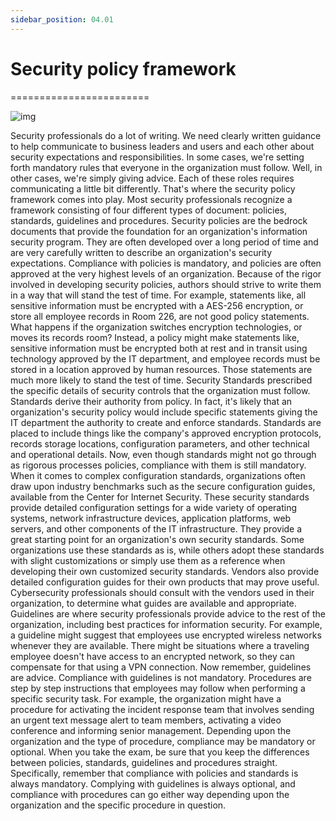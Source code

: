 ```yaml
---
sidebar_position: 04.01
---
```


# Security policy framework
========================

![img](/img/1-4-1-1.png)

Security professionals do a lot of writing. We need clearly written guidance to help communicate to business leaders and users and each other about security expectations and responsibilities. In some cases, we're setting forth mandatory rules that everyone in the organization must follow. Well, in other cases, we're simply giving advice. Each of these roles requires communicating a little bit differently. That's where the security policy framework comes into play. Most security professionals recognize a framework consisting of four different types of document: policies, standards, guidelines and procedures. Security policies are the bedrock documents that provide the foundation for an organization's information security program. They are often developed over a long period of time and are very carefully written to describe an organization's security expectations. Compliance with policies is mandatory, and policies are often approved at the very highest levels of an organization. Because of the rigor involved in developing security policies, authors should strive to write them in a way that will stand the test of time. For example, statements like, all sensitive information must be encrypted with a AES-256 encryption, or store all employee records in Room 226, are not good policy statements. What happens if the organization switches encryption technologies, or moves its records room? Instead, a policy might make statements like, sensitive information must be encrypted both at rest and in transit using technology approved by the IT department, and employee records must be stored in a location approved by human resources. Those statements are much more likely to stand the test of time. Security Standards prescribed the specific details of security controls that the organization must follow. Standards derive their authority from policy. In fact, it's likely that an organization's security policy would include specific statements giving the IT department the authority to create and enforce standards. Standards are placed to include things like the company's approved encryption protocols, records storage locations, configuration parameters, and other technical and operational details. Now, even though standards might not go through as rigorous processes policies, compliance with them is still mandatory. When it comes to complex configuration standards, organizations often draw upon industry benchmarks such as the secure configuration guides, available from the Center for Internet Security. These security standards provide detailed configuration settings for a wide variety of operating systems, network infrastructure devices, application platforms, web servers, and other components of the IT infrastructure. They provide a great starting point for an organization's own security standards. Some organizations use these standards as is, while others adopt these standards with slight customizations or simply use them as a reference when developing their own customized security standards. Vendors also provide detailed configuration guides for their own products that may prove useful. Cybersecurity professionals should consult with the vendors used in their organization, to determine what guides are available and appropriate. Guidelines are where security professionals provide advice to the rest of the organization, including best practices for information security. For example, a guideline might suggest that employees use encrypted wireless networks whenever they are available. There might be situations where a traveling employee doesn't have access to an encrypted network, so they can compensate for that using a VPN connection. Now remember, guidelines are advice. Compliance with guidelines is not mandatory. Procedures are step by step instructions that employees may follow when performing a specific security task. For example, the organization might have a procedure for activating the incident response team that involves sending an urgent text message alert to team members, activating a video conference and informing senior management. Depending upon the organization and the type of procedure, compliance may be mandatory or optional. When you take the exam, be sure that you keep the differences between policies, standards, guidelines and procedures straight. Specifically, remember that compliance with policies and standards is always mandatory. Complying with guidelines is always optional, and compliance with procedures can go either way depending upon the organization and the specific procedure in question.